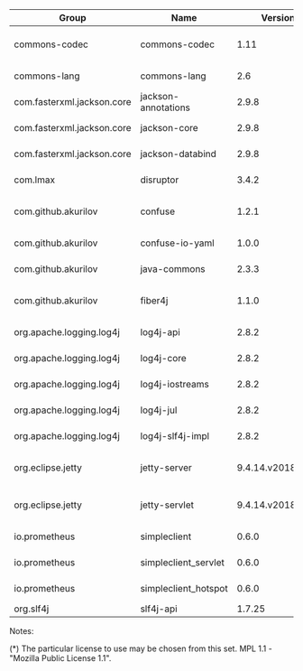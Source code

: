 | Group                      | Name                         | Version     | Linkage  | License                          | Purpose |
|----------------------------|------------------------------|-------------|----------|----------------------------------|-------------------|
| commons-codec              | commons-codec                | 1.11        | Dynamic  | Apache 2.0                       | Decode hexadecimal update mask
| commons-lang               | commons-lang                 | 2.6         | Dynamic  | Apache 2.0                       | Various string utils
| com.fasterxml.jackson.core | jackson-annotations          | 2.9.8       | Dynamic  | Apache 2.0                       | Logging
| com.fasterxml.jackson.core | jackson-core                 | 2.9.8       | Dynamic  | Apache 2.0                       | Logging
| com.fasterxml.jackson.core | jackson-databind             | 2.9.8       | Dynamic  | Apache 2.0                       | Logging
| com.lmax                   | disruptor                    | 3.4.2       | Dynamic  | Apache 2.0                       | Logging
| com.github.akurilov        | confuse                      | 1.2.1       | Dynamic  | Apache 2.0                       | Dynamically extensible configuration
| com.github.akurilov        | confuse-io-yaml              | 1.0.0       | Dynamic  | Apache 2.0                       | Configuration \[de]serialization
| com.github.akurilov        | java-commons                 | 2.3.3       | Dynamic  | Apache 2.0                       | Used everywhere
| com.github.akurilov        | fiber4j                      | 1.1.0       | Dynamic  | Apache 2.0                       | Cooperative multitasking support
| org.apache.logging.log4j   | log4j-api                    | 2.8.2       | Dynamic  | Apache 2.0                       | Logging
| org.apache.logging.log4j   | log4j-core                   | 2.8.2       | Dynamic  | Apache 2.0                       | Logging
| org.apache.logging.log4j   | log4j-iostreams              | 2.8.2       | Dynamic  | Apache 2.0                       | Logging
| org.apache.logging.log4j   | log4j-jul                    | 2.8.2       | Dynamic  | Apache 2.0                       | Logging
| org.apache.logging.log4j   | log4j-slf4j-impl             | 2.8.2       | Dynamic  | Apache 2.0                       | Logging
| org.eclipse.jetty          | jetty-server                 | 9.4.14.v20181114 | Dynamic | Apache 2.0, EPL 1.0          | Remote API serving
| org.eclipse.jetty          | jetty-servlet                | 9.4.14.v20181114 | Dynamic | Apache 2.0, EPL 1.0          | Remote API serving
| io.prometheus              | simpleclient                 | 0.6.0       | Dynamic  | Apache 2.0                       | Metrics export
| io.prometheus              | simpleclient_servlet         | 0.6.0       | Dynamic  | Apache 2.0                       | Metrics export
| io.prometheus              | simpleclient_hotspot         | 0.6.0       | Dynamic  | Apache 2.0                       | Metrics export
| org.slf4j                  | slf4j-api                    | 1.7.25      | Dynamic  | MIT                              | Logging

Notes:

(*) The particular license to use may be chosen from this set. MPL 1.1 - "Mozilla Public License 1.1".
